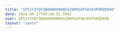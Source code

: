 ```yaml
---
title: "SP11YZYQYZB6KHD99KNVGZ9KM16P5BJKVP5MZD948"
date: 2024-09-17T09:20:51.599Z
user: SP11YZYQYZB6KHD99KNVGZ9KM16P5BJKVP5MZD948
layout: "users"
---
```

    